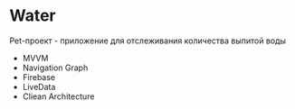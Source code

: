 # Water

Pet-проект - приложение для отслеживания количества выпитой воды

- MVVM
- Navigation Graph
- Firebase
- LiveData
- Cliean Architecture



